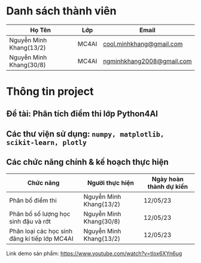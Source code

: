 # Danh sách thành viên
Họ Tên|Lớp|Email
-|-|-
Nguyễn Minh Khang(13/2)|MC4AI|cool.minhkhang@gmail.com
Nguyễn Minh Khang(30/8)|MC4AI|ngminhkhang2008@gmail.com


# Thông tin project
## Đề tài: Phân tích điểm thi lớp Python4AI 
## Các thư viện sử dụng: `numpy, matplotlib, scikit-learn, plotly`

## Các chức năng chính & kế hoạch thực hiện

Chức năng|Người thực hiện|Ngày hoàn thành dự kiến
-|-|-
Phân bố điểm thi|Nguyễn Minh Khang(13/2)|12/05/23
Phân bố số lượng học sinh đậu và rớt|Nguyễn Minh Khang(30/8)|12/05/23
Phân loại các học sinh đăng kí tiếp lớp MC4AI |Nguyễn Minh Khang(13/2)|12/05/23

Link demo sản phẩm: https://www.youtube.com/watch?v=tlox6XYn6ug
